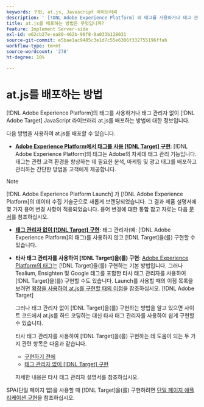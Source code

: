 ```yaml
---
keywords: 구현, at.js, Javascript 라이브러리
description: ' [!DNL Adobe Experience Platform] 의 태그를 사용하거나 태그 관리자 없이  [!DNL Adobe Target]  at.js JavaScript 라이브러리를 배포하는 방법에 대해 알아봅니다.'
title: at.js를 배포하는 방법은 무엇입니까?
feature: Implement Server-side
exl-id: e62cb27e-ea80-462b-90f8-0a033b128031
source-git-commit: e5bae1ac9485c3e1d7c55e6386f332755196ffab
workflow-type: tm+mt
source-wordcount: '278'
ht-degree: 10%

---
```


# at.js를 배포하는 방법

[!DNL Adobe Experience Platform]의 태그를 사용하거나 태그 관리자 없이 [!DNL Adobe Target] JavaScript 라이브러리 at.js를 배포하는 방법에 대한 정보입니다.

다음 방법을 사용하여 at.js를 배포할 수 있습니다.

* **[Adobe Experience Platform에서 태그를 사용 [!DNL Target] 구현](/help/dev/implement/client-side/atjs/how-to-deployatjs/implement-target-using-adobe-launch.md)**: [!DNL Adobe Experience Platform]의 태그는 Adobe의 차세대 태그 관리 기능입니다. 태그는 관련 고객 환경을 향상하는 데 필요한 분석, 마케팅 및 광고 태그를 배포하고 관리하는 간단한 방법을 고객에게 제공합니다.

>[!NOTE]
>
> [!DNL Adobe Experience Platform Launch] 가 [!DNL Adobe Experience Platform]의 데이터 수집 기술군으로 새롭게 브랜딩되었습니다. 그 결과 제품 설명서에 몇 가지 용어 변경 사항이 적용되었습니다. 용어 변경에 대한 통합 참고 자료는 다음 [문서](https://experienceleague.adobe.com/docs/experience-platform/tags/term-updates.html?lang=ko)를 참조하십시오.

* **[태그 관리자 없이  [!DNL Target] 구현](/help/dev/implement/client-side/atjs/how-to-deployatjs/implement-target-without-a-tag-manager.md)**: 태그 관리자(예: [!DNL Adobe Experience Platform]의 태그)를 사용하지 않고 [!DNL Target]을(를) 구현할 수 있습니다.
* **타사 태그 관리자를 사용하여 [!DNL Target]을(를) 구현**: [Adobe Experience Platform의 태그](/help/dev/implement/client-side/atjs/how-to-deployatjs/implement-target-using-adobe-launch.md)는 [!DNL Target]을(를) 구현하는 기본 방법입니다. 그러나 Tealium, Ensighten 및 Google 태그를 포함한 타사 태그 관리자를 사용하여 [!DNL Target]을(를) 구현할 수도 있습니다. Launch를 사용할 때의 이점 목록을 보려면 [확장을 사용하여 at.js를 구현할 때의 이점](/help/dev/implement/client-side/atjs/how-to-deployatjs/implement-target-using-adobe-launch.md#advantages-of-implementing-atjs-using-the-target-extension)을 참조하십시오. [!DNL Adobe Target] 

  그러나 태그 관리자 없이 [!DNL Target]을(를) 구현하는 방법을 알고 있으면 사이트 코드에서 at.js를 하드 코딩하는 대신 타사 태그 관리자를 사용하여 쉽게 구현할 수 있습니다.

  타사 태그 관리자를 사용하여 [!DNL Target]을(를) 구현하는 데 도움이 되는 두 가지 관련 항목은 다음과 같습니다.

   * [구현하기 전에](/help/dev/before-implement/prepare-to-implement-target.md)
   * [태그 관리자 없이  [!DNL Target] 구현](/help/dev/implement/client-side/atjs/how-to-deployatjs/implement-target-without-a-tag-manager.md)

  자세한 내용은 타사 태그 관리자 설명서를 참조하십시오.

SPA(단일 페이지 앱)을 사용할 때 [!DNL Target]을(를) 구현하려면 [단일 페이지 애플리케이션 구현](/help/dev/implement/client-side/atjs/how-to-deployatjs/target-atjs-single-page-application.md)을 참조하십시오.
